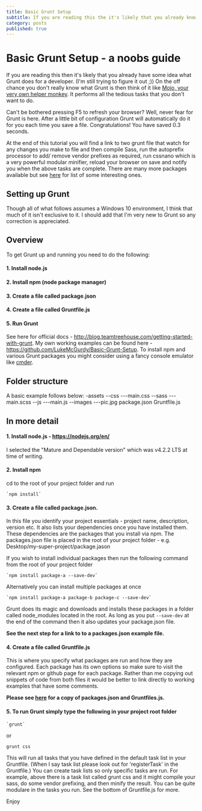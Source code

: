 ```yaml
---
title: Basic Grunt Setup
subtitle: If you are reading this the it's likely that you already know what Grunt does for a developer. However, on the off chance you don't really know what Grunt is then think of it like...
category: posts
published: true
---
```

# Basic Grunt Setup - a noobs guide

If you are reading this then it's likely that you already have some idea what Grunt does for a developer. (I'm still trying to figure it out ;)) On the off chance you don't really know what Grunt is then think of it like [Mojo, your very own helper monkey](https://www.youtube.com/watch?v=BFts5ISnaxQ). It performs all the tedious tasks that you don't want to do.

Can't be bothered pressing F5 to refresh your browser? Well, never fear for Grunt is here. After a little bit of configuration Grunt will automatically do it for you each time you save a file. Congratulations! You have saved 0.3 seconds.

At the end of this tutorial you will find a link to two grunt file that watch for any changes you make to file and then compile Sass, run the autoprefix processor to add/ remove vendor prefixes as required, run cssnano which is a very powerful modular minifier, reload your browser on save and notify you when the above tasks are complete. There are many more packages available but see [here](http://ipestov.com/essential-plugins-for-grunt/) for list of some interesting ones. 

## Setting up Grunt

Though all of what follows assumes a Windows 10 environment, I think that much of it isn't exclusive to it. I should add that I'm very new to Grunt so any correction is appreciated.

## Overview

To get Grunt up and running you need to do the following:

#### 1. Install node.js
#### 2. Install npm (node package manager)
#### 3. Create a file called package.json
#### 4. Create a file called Gruntfile.js
#### 5. Run Grunt

See here for official docs - http://blog.teamtreehouse.com/getting-started-with-grunt.
My own working examples can be found here - https://github.com/LukeMcGurdy/Basic-Grunt-Setup.
To install npm and various Grunt packages you might consider using a fancy console emulator like [cmder](http://cmder.net/).

## Folder structure

A basic example follows below:
    -assets
        --css
            ---main.css
        --sass
            ---main.scss
        --js
            ---main.js
        --images
            ---pic.jpg
    package.json
    Gruntfile.js

## In more detail

#### 1. Install node.js - https://nodejs.org/en/

  I selected the "Mature and Dependable version" which was v4.2.2 LTS at time of writing.

#### 2. Install npm

  cd to the root of your project folder and run

    `npm install`

#### 3. Create a file called package.json.

  In this file you identify your project essentials - project name, description, version etc. It also lists your dependencies once you have installed them. These dependencies are the packages that you install via npm. The packages.json file is placed in the root of your project folder - e.g. Desktop/my-super-project/package.jason

  If you wish to install individual packages then run the following command from the root of your project folder

    `npm install package-a --save-dev`

  Alternatively you can install multiple packages at once

    `npm install package-a package-b package-c --save-dev`

  Grunt does its magic and downloads and installs these packages in a folder called node_modules located in the root. As long as you put `--save-dev` at the end of the command then it also updates your package.json file. 

**See the next step for a link to to a packages.json example file.**

#### 4. Create a file called Gruntfile.js

  This is where you specify what packages are run and how they are configured. Each package has its own options so make sure to visit the relevant npm or github page for each package. Rather than me copying out snippets of code from both files it would be better to link directly to working examples that have some comments. 

**Please see [here](https://github.com/LukeMcGurdy/Basic-Grunt-Setup) for a copy of packages.json and Gruntfiles.js.**

#### 5. To run Grunt simply type the following in your project root folder

    `grunt`
    
   or
   
   `grunt css`

  This will run all tasks that you have defined in the default task list in your Gruntfile. (When I say task list please look out for 'registerTask' in the Gruntfile.) You can create task lists so only specific tasks are run. For example, above there is a task list called grunt css and it might compile your sass, do some vendor prefixing, and then minify the result. You can be quite modulare in the tasks you run. See the bottom of Gruntfile.js for more.

Enjoy

